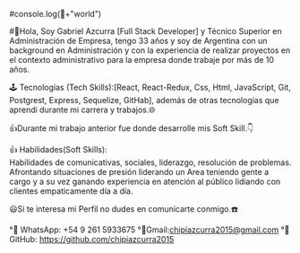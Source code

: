 #console.log(👋+"world")

#👋Hola, Soy Gabriel Azcurra
[Full Stack Developer] y Técnico Superior en Administración
de Empresa, tengo 33 años y soy de Argentina con un background 
en Administración y con la experiencia de realizar proyectos en el contexto administrativo para la empresa 
donde trabaje por más de 10 años. 

🕹 Tecnologías (Tech Skills):[React, React-Redux, Css, Html, JavaScript, Git, Postgrest, Express, Sequelize,
GitHab], además de otras tecnologías que aprendi durante mi carrera y trabajos.🌐

 👍Durante mi trabajo anterior fue donde desarrolle mis Soft Skill.👇

👍 Habilidades(Soft Skills):  
 Habilidades de comunicativas, sociales, liderazgo, resolución de problemas.
Afrontando situaciones de presión liderando un Area teniendo gente a cargo y a su vez ganando experiencia en atención al público lidiando con clientes
empaticamente día a día.

 😃Si te interesa mi Perfil no dudes en comunicarte conmigo.☎️

 °📢 WhatsApp: +54 9 261 5933675
 °📢Gmail:chipiazcurra2015@gmail.com
 °📢GitHub: https://github.com/chipiazcurra2015

